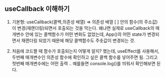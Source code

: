 ## useCallback 이해하기
1. 기본형: useCallback(콜백,의존성 배열) => 의존성 배열 [ ] 안의 함수(의 주소값)이 변경(재랜더링)되면서 호출되는 것을 막는다. 왜냐면 실제로 useCallback의 매개변수 안에 있는 콜백함수가 어떤 변화도 없었는데, App()의 어떤 state가 변경되면서 재랜더링 되었기 때문에 해당 콜백함수도 주솟값이 변경되는 것.

2. 처음에 코드짤 때 함수가 호출되는지 어떻게 알지? 했는데, useEffect를 사용해서, 두번째 매개변수인 의존성 함수에 확인하고 싶은 콜백 함수를 넣어주면 됨. 그리고 첫번째 매개변수에는 어떤 출력 .. 예를들면 console.log()를 띄워서 확인해보면 된다.
